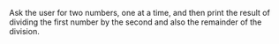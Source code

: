 Ask the user for two numbers, one at a time, and then print the result of dividing the first number by the second and also the remainder of the division.